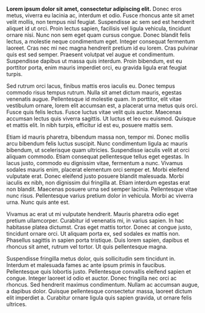 <B>Lorem ipsum dolor sit amet, consectetur adipiscing elit.</B> Donec eros metus, viverra eu lacinia ac, interdum et odio. Fusce rhoncus ante sit amet velit mollis, non tempus nisl feugiat. Suspendisse ac sem sed est hendrerit aliquet id ut orci. Proin lectus sapien, facilisis vel ligula vehicula, tincidunt ornare nisi. Nunc non sem eget quam cursus congue. Donec blandit felis lectus, a molestie neque condimentum eget. Integer consequat fermentum laoreet. Cras nec mi nec magna hendrerit pretium id eu lorem. Cras pulvinar quis est sed semper. Praesent volutpat vel augue et condimentum. Suspendisse dapibus ut massa quis interdum. Proin bibendum, est eu porttitor porta, enim mauris imperdiet orci, eu gravida ligula erat feugiat turpis.

Sed rutrum orci lacus, finibus mattis eros iaculis eu. Donec tempus commodo risus tempus rutrum. Nulla sit amet dictum mauris, egestas venenatis augue. Pellentesque id molestie quam. In porttitor, elit vitae vestibulum ornare, lorem elit accumsan est, a placerat urna metus quis orci. Fusce quis felis lectus. Fusce luctus vitae velit quis auctor. Maecenas accumsan lectus quis viverra sagittis. Ut luctus et leo eu euismod. Quisque et mattis elit. In nibh turpis, efficitur id est eu, posuere mattis sem.

Etiam id mauris pharetra, bibendum massa non, tempor mi. Donec mollis arcu bibendum felis luctus suscipit. Nunc condimentum ligula ac mauris bibendum, ut scelerisque quam ultricies. Suspendisse iaculis velit at orci aliquam commodo. Etiam consequat pellentesque tellus eget egestas. In lacus justo, commodo eu dignissim vitae, fermentum a nunc. Vivamus sodales mauris enim, placerat elementum orci semper et. Morbi eleifend vulputate erat. Donec eleifend justo posuere blandit malesuada. Morbi iaculis ex nibh, non dignissim dui fringilla at. Etiam interdum egestas erat non blandit. Maecenas posuere urna sed semper lacinia. Pellentesque vitae nunc risus. Pellentesque varius pretium dolor in vehicula. Morbi ac viverra urna. Nunc quis ante est.

Vivamus ac erat ut mi vulputate hendrerit. Mauris pharetra odio eget pretium ullamcorper. Curabitur id venenatis mi, in varius sapien. In hac habitasse platea dictumst. Cras eget mattis tortor. Donec at congue justo, tincidunt ornare orci. Ut aliquam porta ex, sed sodales ex mattis non. Phasellus sagittis in sapien porta tristique. Duis lorem sapien, dapibus et rhoncus sit amet, rutrum vel tortor. Ut quis pellentesque magna.

Suspendisse fringilla metus dolor, quis sollicitudin sem tincidunt in. Interdum et malesuada fames ac ante ipsum primis in faucibus. Pellentesque quis lobortis justo. Pellentesque convallis eleifend sapien et congue. Integer laoreet id odio et auctor. Donec fringilla nec orci ac rhoncus. Sed hendrerit maximus condimentum. Nullam ac accumsan augue, a dapibus dolor. Quisque pellentesque consectetur massa, laoreet dictum elit imperdiet a. Curabitur ornare ligula quis sapien gravida, ut ornare felis ultrices.
